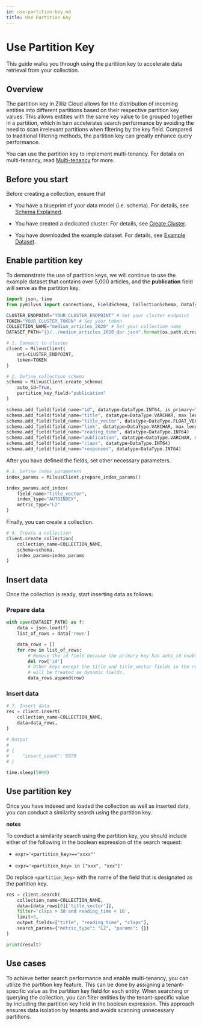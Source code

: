 ```yaml
---
id: use-partition-key.md
title: Use Partition Key
---
```


# Use Partition Key

This guide walks you through using the partition key to accelerate data retrieval from your collection.

## Overview

The partition key in Zilliz Cloud allows for the distribution of incoming entities into different partitions based on their respective partition key values. This allows entities with the same key value to be grouped together in a partition, which in turn accelerates search performance by avoiding the need to scan irrelevant partitions when filtering by the key field. Compared to traditional filtering methods, the partition key can greatly enhance query performance.

You can use the partition key to implement multi-tenancy. For details on multi-tenancy, read [Multi-tenancy](https://milvus.io/docs/multi_tenancy.md) for more.

## Before you start

Before creating a collection, ensure that

- You have a blueprint of your data model (i.e. schema). For details, see [Schema Explained](./schema-explained).

- You have created a dedicated cluster. For details, see [Create Cluster](./create-cluster).

- You have downloaded the example dataset. For details, see [Example Dataset](./example-dataset).

## Enable partition key

To demonstrate the use of partition keys, we will continue to use the example dataset that contains over 5,000 articles, and the __publication__ field will serve as the partition key. 

```python
import json, time
from pymilvus import connections, FieldSchema, CollectionSchema, DataType, Collection, utility

CLUSTER_ENDPOINT="YOUR_CLUSTER_ENDPOINT" # Set your cluster endpoint
TOKEN="YOUR_CLUSTER_TOKEN" # Set your token
COLLECTION_NAME="medium_articles_2020" # Set your collection name
DATASET_PATH="{}/../medium_articles_2020_dpr.json".format(os.path.dirname(__file__)) # Set your dataset path

# 1. Connect to cluster
client = MilvusClient(
    uri=CLUSTER_ENDPOINT,
    token=TOKEN
)

# 2. Define collection schema
schema = MilvusClient.create_schema(
    auto_id=True,
    partition_key_field="publication"
)

schema.add_field(field_name="id", datatype=DataType.INT64, is_primary=True)
schema.add_field(field_name="title", datatype=DataType.VARCHAR, max_length=512)
schema.add_field(field_name="title_vector", datatype=DataType.FLOAT_VECTOR, dim=768)
schema.add_field(field_name="link", datatype=DataType.VARCHAR, max_length=512)
schema.add_field(field_name="reading_time", datatype=DataType.INT64)
schema.add_field(field_name="publication", datatype=DataType.VARCHAR, max_length=512)
schema.add_field(field_name="claps", datatype=DataType.INT64)
schema.add_field(field_name="responses", datatype=DataType.INT64)
```
After you have defined the fields, set other necessary parameters.

```python
# 3. Define index parameters
index_params = MilvusClient.prepare_index_params()

index_params.add_index(
    field_name="title_vector",
    index_type="AUTOINDEX",
    metric_type="L2"
)
```

Finally, you can create a collection.

```python
# 4. Create a collection
client.create_collection(
    collection_name=COLLECTION_NAME,
    schema=schema,
    index_params=index_params
)
```

## Insert data

Once the collection is ready, start inserting data as follows:

### Prepare data

```python
with open(DATASET_PATH) as f:
    data = json.load(f)
    list_of_rows = data['rows']

    data_rows = []
    for row in list_of_rows:
        # Remove the id field because the primary key has auto_id enabled.
        del row['id']
        # Other keys except the title and title_vector fields in the row 
        # will be treated as dynamic fields.
        data_rows.append(row)
```

### Insert data

```python
# 7. Insert data
res = client.insert(
    collection_name=COLLECTION_NAME,
    data=data_rows,
)

# Output
#
# {
#     "insert_count": 5979
# }

time.sleep(5000)
```

## Use partition key

Once you have indexed and loaded the collection as well as inserted data, you can conduct a similarity search using the partition key. 

<div class="admonition note">

<p><b>notes</b></p>

<p>To conduct a similarity search using the partition key, you should include either of the following in the boolean expression of the search request:</p>
<ul>
<li><p><code>expr='&lt;partition_key&gt;=="xxxx"'</code></p></li>
<li><p><code>expr='&lt;partition_key&gt; in ["xxx", "xxx"]'</code></p></li>
</ul>
<p>Do replace <code>&lt;partition_key&gt;</code> with the name of the field that is designated as the partition key.</p>

</div>

```python
res = client.search(
    collection_name=COLLECTION_NAME,
    data=[data_rows[0]['title_vector']],
    filter='claps > 30 and reading_time < 10',
    limit=3,
    output_fields=["title", "reading_time", "claps"],
    search_params={"metric_type": "L2", "params": {}}
)

print(result)
```

## Use cases

To achieve better search performance and enable multi-tenancy, you can utilize the partition key feature. This can be done by assigning a tenant-specific value as the partition key field for each entity. When searching or querying the collection, you can filter entities by the tenant-specific value by including the partition key field in the boolean expression. This approach ensures data isolation by tenants and avoids scanning unnecessary partitions.

